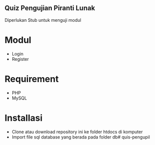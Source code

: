 ## Quiz Pengujian Piranti Lunak 

Diperlukan Stub untuk menguji modul

# Modul #

- Login
- Register

# Requirement #

- PHP
- MySQL

# Installasi #

- Clone atau download repository ini ke folder htdocs di komputer
- Import file sql database yang berada pada folder db#   q u i s - p e n g u p i l  
 